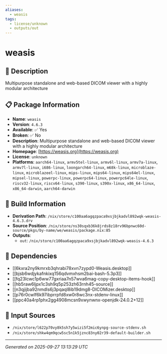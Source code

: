 ```yaml
---
aliases:
  - weasis
tags:
  - license/unknown
  - outputs/out
---
```


# weasis

## 📝 Description

Multipurpose standalone and web-based DICOM viewer with a highly modular architecture

## 📋 Package Information

- **Name**: `weasis`
- **Version**: `4.6.3`
- **Available**: ✅ Yes
- **Broken**: ✅ No
- **Description**: Multipurpose standalone and web-based DICOM viewer with a highly modular architecture
- **Homepage**: [https://weasis.org](https://weasis.org)
- **License**: `unknown`
- **Platforms**: `aarch64-linux`, `armv5tel-linux`, `armv6l-linux`, `armv7a-linux`, `armv7l-linux`, `i686-linux`, `loongarch64-linux`, `m68k-linux`, `microblaze-linux`, `microblazeel-linux`, `mips-linux`, `mips64-linux`, `mips64el-linux`, `mipsel-linux`, `powerpc-linux`, `powerpc64-linux`, `powerpc64le-linux`, `riscv32-linux`, `riscv64-linux`, `s390-linux`, `s390x-linux`, `x86_64-linux`, `x86_64-darwin`, `aarch64-darwin`

## 🔧 Build Information

- **Derivation Path**: `/nix/store/c100aa6agqzpaca9xsjbjkadvl892wqk-weasis-4.6.3.drv`
- **Source Position**: `/nix/store/ns30sqxb36k8jrds8z18rv96bpnwc60d-source/pkgs/by-name/we/weasis/package.nix:85`
- **Outputs**:
  - `out`:  `/nix/store/c100aa6agqzpaca9xsjbjkadvl892wqk-weasis-4.6.3`

## 🔗 Dependencies

- [[6kxra2ny9kmrxb3qhrabi78xvn7zypd0-Weasis.desktop]]
- [[bjsb6wdjykafnkixq156qdvmxhsm2bai-bash-5.3p3]]
- [[fq23lcwc1p6ww77gxriaa7n57wva6mag-copy-desktop-items-hook]]
- [[hb5raw6ljpx1c3sh9q5p253zh63rnh45-source]]
- [[n3qjijba92nmdls6j3pqaql8ib19dmg8-DICOMizer.desktop]]
- [[p76r0cwlf6k97ibprrpfd8xw0r8wc3nx-stdenv-linux]]
- [[ppc40a4rp1phx2gg4908mcsn9xwynwnx-openjdk-24.0.2+12]]

## 📁 Input Sources

- `/nix/store/l622p70vy8k5sh7y5wizi5f2mic6ynpg-source-stdenv.sh`
- `/nix/store/shkw4qm9qcw5sc5n1k5jznc83ny02r39-default-builder.sh`

---
*Generated on 2025-09-27 13:13:29 UTC*
